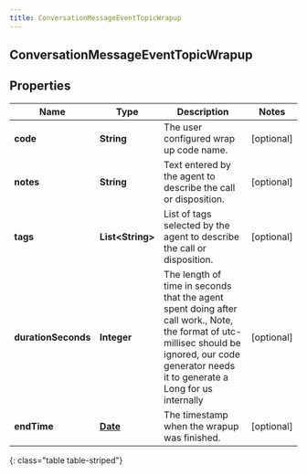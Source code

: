 ```yaml
---
title: ConversationMessageEventTopicWrapup
---
```


## ConversationMessageEventTopicWrapup

## Properties

| Name                | Type                                        | Description                                                                                                                                                                                     | Notes      |
| ------------------- | ------------------------------------------- | ----------------------------------------------------------------------------------------------------------------------------------------------------------------------------------------------- | ---------- |
| **code**            | <!----><!---->**String**<!---->             | The user configured wrap up code name.                                                                                                                                                          | [optional] |
| **notes**           | <!----><!---->**String**<!---->             | Text entered by the agent to describe the call or disposition.                                                                                                                                  | [optional] |
| **tags**            | <!----><!---->**List&lt;String&gt;**<!----> | List of tags selected by the agent to describe the call or disposition.                                                                                                                         | [optional] |
| **durationSeconds** | <!----><!---->**Integer**<!---->            | The length of time in seconds that the agent spent doing after call work., Note, the format of utc-millisec should be ignored, our code generator needs it to generate a Long for us internally | [optional] |
| **endTime**         | <!----><!---->[**Date**](Date.md)<!---->    | The timestamp when the wrapup was finished.                                                                                                                                                     | [optional] |

{: class="table table-striped"}
